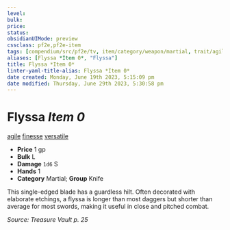```yaml
---
level:
bulk:
price:
status:
obsidianUIMode: preview
cssclass: pf2e,pf2e-item
tags: [compendium/src/pf2e/tv, item/category/weapon/martial, trait/agile, trait/finesse, trait/versatile-p]
aliases: [Flyssa *Item 0*, "Flyssa"]
title: Flyssa *Item 0*
linter-yaml-title-alias: Flyssa *Item 0*
date created: Monday, June 19th 2023, 5:15:09 pm
date modified: Thursday, June 29th 2023, 5:30:58 pm
---
```


# Flyssa *Item 0*

[agile](rules/traits/agile.md) [finesse](rules/traits/finesse.md) [versatile <P>](rules/traits/versatile.md)  

- **Price** 1 gp
- **Bulk** L
- **Damage** `1d6` S
- **Hands** 1
- **Category** Martial; **Group** Knife

This single-edged blade has a guardless hilt. Often decorated with elaborate etchings, a flyssa is longer than most daggers but shorter than average for most swords, making it useful in close and pitched combat.

*Source: Treasure Vault p. 25*
